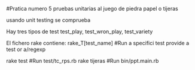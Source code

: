 #Pratica numero 5 pruebas unitarias al juego de piedra papel o tijeras

usando unit testing se comprueba

Hay tres tipos de test
test_play,
test_wron_play,
test_variety


El fichero rake contiene:
rake_T[test_name] #Run a specifici test provide a test or a/regexp

rake test #Run test/tc_rps.rb
rake tijeras #Run bin/ppt.main.rb
 
